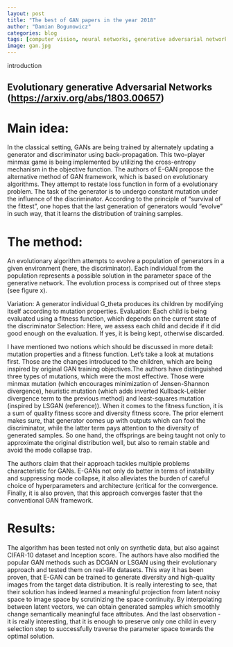 ```yaml
---
layout: post
title: "The best of GAN papers in the year 2018"
author: "Damian Bogunowicz"
categories: blog
tags: [computer vision, neural networks, generative adversarial networks]
image: gan.jpg
---
```

introduction

## Evolutionary generative Adversarial Networks (https://arxiv.org/abs/1803.00657)

# Main idea:
In the classical setting, GANs are being trained by alternately updating a generator and discriminator using back-propagation. This two-player minmax game is being implemented by utilizing the cross-entropy mechanism in the objective function. 
The authors of E-GAN propose the alternative method of GAN framework, which is based on evolutionary algorithms. They attempt to restate loss function in form of a evolutionary problem. The task of the generator is to undergo constant mutation under the influence of the discriminator. According to the principle of “survival of the fittest”, one hopes that the last generation of generators would “evolve” in such way, that it learns the distribution of training samples.

# The method:
An evolutionary algorithm attempts to evolve a population of generators in a given environment (here, the discriminator). Each individual from the population represents a possible solution in the parameter space of the generative network. The evolution process is comprised out of three steps (see figure x).

Variation: A generator individual G_theta produces its children by modifying itself according to mutation properties.
Evaluation: Each child is being evaluated using a fitness function, which depends on the current state of the discriminator
Selection: Here, we assess each child and decide if it did good enough on the evaluation. If yes, it is being kept, otherwise discarded.

I have mentioned two notions which should be discussed in more detail: mutation properties and a fitness function. Let’s take a look at mutations first. Those are the changes introduced to the children, which are being inspired by original GAN training objectives.The authors have distinguished three types of mutations, which were the most effective. Those were minmax mutation (which encourages minimization of Jensen-Shannon divergence), heuristic mutation (which adds inverted Kullback-Leibler divergence term to the previous method)  and least-squares mutation (inspired by LSGAN (reference)).
When it comes to the fitness function, it is a sum of quality fitness score and diversity fitness score. The prior element makes sure, that generator comes up with outputs which can fool the discriminator, while the latter term pays attention to the diversity of generated samples. So one hand, the offsprings are being taught not only to approximate the original distribution well, but also to remain stable and avoid the mode collapse trap.

The authors claim that their approach tackles multiple problems characteristic for GANs. E-GANs not only do better in terms of instability and suppressing mode collapse, it also alleviates the burden of careful choice of hyperparameters and architecture (critical for the convergence. Finally, it is also proven, that this approach converges faster that the conventional GAN framework.

# Results:
The algorithm has been tested not only on synthetic data, but also against CIFAR-10 dataset and Inception score. The authors have also modified the popular GAN methods such as DCGAN or LSGAN using their evolutionary approach and tested them on real-life datasets. This way it has been proven, that E-GAN can be trained to generate diversity and high-quality images from the target data distribution. It is really interesting to see, that their solution has indeed learned a meaningful projection from latent noisy space to image space by scrutinizing the space continuity. By interpolating between latent vectors, we can obtain generated samples which smoothly change semantically meaningful face attributes.
And the last observation - it is really interesting, that it is enough to preserve only one child in every selection step to successfully traverse the parameter space towards the optimal solution.
